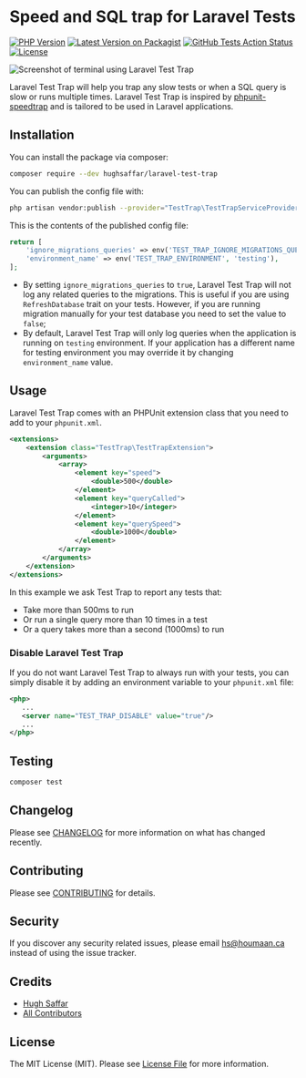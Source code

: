 # Speed and SQL trap for Laravel Tests

[![PHP Version](https://img.shields.io/packagist/php-v/hughsaffar/laravel-test-trap)](https://packagist.org/packages/spatie/laravel-test-trap)
[![Latest Version on Packagist](https://img.shields.io/packagist/v/hughsaffar/laravel-test-trap)](https://packagist.org/packages/hughsaffar/laravel-test-trap)
[![GitHub Tests Action Status](https://img.shields.io/github/workflow/status/hughsaffar/laravel-test-trap/Tests)](https://github.com/hughsaffar/laravel-test-trap/actions?query=workflow%3ATests+branch%3Amaster)
[![License](https://img.shields.io/packagist/l/hughsaffar/laravel-test-trap)](https://packagist.org/packages/hughsaffar/laravel-test-trap)

![Screenshot of terminal using Laravel Test Trap](https://i.imgur.com/a6hoowt.png)

Laravel Test Trap will help you trap any slow tests or when a SQL query is slow or runs multiple times. 
Laravel Test Trap is inspired by [phpunit-speedtrap](https://github.com/johnkary/phpunit-speedtrap) and is tailored to be used in Laravel applications. 

## Installation

You can install the package via composer:

```bash
composer require --dev hughsaffar/laravel-test-trap
```

You can publish the config file with:
```bash
php artisan vendor:publish --provider="TestTrap\TestTrapServiceProvider" --tag="config"
```

This is the contents of the published config file:

```php
return [
    'ignore_migrations_queries' => env('TEST_TRAP_IGNORE_MIGRATIONS_QUERIES', true),
    'environment_name' => env('TEST_TRAP_ENVIRONMENT', 'testing'),
];
```

- By setting `ignore_migrations_queries` to `true`, Laravel Test Trap will not log any related queries to the migrations. This is useful if you are using `RefreshDatabase` trait on your tests. However, if you are running migration manually for your test database you need to set the value to `false`;
- By default, Laravel Test Trap will only log queries when the application is running on `testing` environment. If your application has a different name for testing environment you may override it by changing `environment_name` value.  

## Usage

Laravel Test Trap comes with an PHPUnit extension class that you need to add to your `phpunit.xml`.

``` xml
<extensions>
    <extension class="TestTrap\TestTrapExtension">
        <arguments>
            <array>
                <element key="speed">
                    <double>500</double>
                </element>
                <element key="queryCalled">
                    <integer>10</integer>
                </element>
                <element key="querySpeed">
                    <double>1000</double>
                </element>
            </array>
        </arguments>
    </extension>
</extensions>
```

In this example we ask Test Trap to report any tests that:

- Take more than 500ms to run
- Or run a single query more than 10 times in a test
- Or a query takes more than a second (1000ms) to run

### Disable Laravel Test Trap

If you do not want Laravel Test Trap to always run with your tests, you can simply disable it by adding an environment variable to your `phpunit.xml` file:

```xml
<php>
   ...
   <server name="TEST_TRAP_DISABLE" value="true"/>
   ...
</php>
```

## Testing

``` bash
composer test
```

## Changelog

Please see [CHANGELOG](CHANGELOG.md) for more information on what has changed recently.

## Contributing

Please see [CONTRIBUTING](CONTRIBUTING.md) for details.

## Security

If you discover any security related issues, please email hs@houmaan.ca instead of using the issue tracker.

## Credits

- [Hugh Saffar](https://github.com/hughsaffar)
- [All Contributors](../../contributors)

## License

The MIT License (MIT). Please see [License File](LICENSE.md) for more information.
